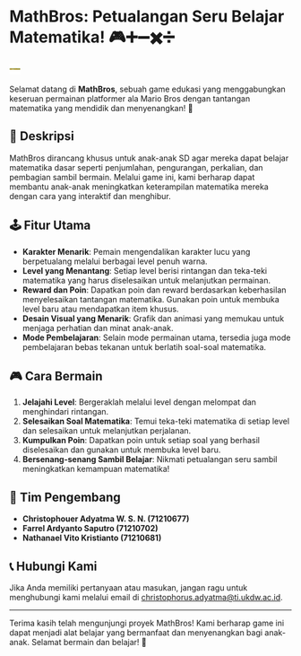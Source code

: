 # MathBros: Petualangan Seru Belajar Matematika! 🎮➕➖✖️➗

<img src="Assets/UI%20Main%20Menu/Title.png" alt="MathBros Logo" width="20">

Selamat datang di **MathBros**, sebuah game edukasi yang menggabungkan keseruan permainan platformer ala Mario Bros dengan tantangan matematika yang mendidik dan menyenangkan! 🎉

## 🎯 Deskripsi
MathBros dirancang khusus untuk anak-anak SD agar mereka dapat belajar matematika dasar seperti penjumlahan, pengurangan, perkalian, dan pembagian sambil bermain. Melalui game ini, kami berharap dapat membantu anak-anak meningkatkan keterampilan matematika mereka dengan cara yang interaktif dan menghibur.

## 🕹️ Fitur Utama
- **Karakter Menarik**: Pemain mengendalikan karakter lucu yang berpetualang melalui berbagai level penuh warna.
- **Level yang Menantang**: Setiap level berisi rintangan dan teka-teki matematika yang harus diselesaikan untuk melanjutkan permainan.
- **Reward dan Poin**: Dapatkan poin dan reward berdasarkan keberhasilan menyelesaikan tantangan matematika. Gunakan poin untuk membuka level baru atau mendapatkan item khusus.
- **Desain Visual yang Menarik**: Grafik dan animasi yang memukau untuk menjaga perhatian dan minat anak-anak.
- **Mode Pembelajaran**: Selain mode permainan utama, tersedia juga mode pembelajaran bebas tekanan untuk berlatih soal-soal matematika.

## 🎮 Cara Bermain
1. **Jelajahi Level**: Bergeraklah melalui level dengan melompat dan menghindari rintangan.
2. **Selesaikan Soal Matematika**: Temui teka-teki matematika di setiap level dan selesaikan untuk melanjutkan perjalanan.
3. **Kumpulkan Poin**: Dapatkan poin untuk setiap soal yang berhasil diselesaikan dan gunakan untuk membuka level baru.
4. **Bersenang-senang Sambil Belajar**: Nikmati petualangan seru sambil meningkatkan kemampuan matematika!

## 👥 Tim Pengembang
- **Christophouer Adyatma W. S. N. (71210677)**
- **Farrel Ardyanto Saputro (71210702)**
- **Nathanael Vito Kristianto (71210681)**

## 📞 Hubungi Kami
Jika Anda memiliki pertanyaan atau masukan, jangan ragu untuk menghubungi kami melalui email di christophorus.adyatma@ti.ukdw.ac.id.

---

Terima kasih telah mengunjungi proyek MathBros! Kami berharap game ini dapat menjadi alat belajar yang bermanfaat dan menyenangkan bagi anak-anak. Selamat bermain dan belajar! 🌟
